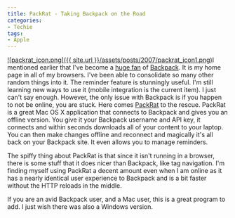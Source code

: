 ```yaml
---
title: PackRat - Taking Backpack on the Road
categories:
- Techie
tags:
- Apple
---
```


[![packrat_icon.png]({{ site.url }}/assets/posts/2007/packrat_icon1.png)](http://infinitenil.com/packrat/)I mentioned earlier that I've become a [huge fan](/thingelstad/fanatical-about-backpack) of [Backpack](http://backpackit.com/). It is my home page in all of my browsers. I've been able to consolidate so many other random things into it. The reminder feature is stunningly useful. I'm still learning new ways to use it (mobile integration is the current item). I just can't say enough. However, the only issue with Backpack is if you happen to not be online, you are stuck.
Here comes [PackRat](http://infinitenil.com/packrat/) to the rescue. PackRat is a great Mac OS X application that connects to Backpack and gives you an offline version. You give it your Backpack username and API key, it connects and within seconds downloads all of your content to your laptop. You can then make changes offline and reconnect and magically it's all back on your Backpack site. It even allows you to manage reminders.

The spiffy thing about PackRat is that since it isn't running in a browser, there is some stuff that it does nicer than Backpack, like tag navigation. I'm finding myself using PackRat a decent amount even when I am online as it has a nearly identical user experience to Backpack and is a bit faster without the HTTP reloads in the middle.

If you are an avid Backpack user, and a Mac user, this is a great program to add. I just wish there was also a Windows version.
